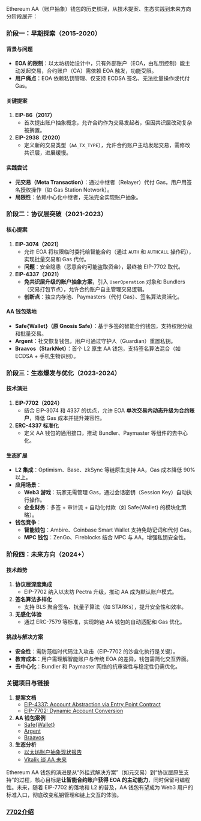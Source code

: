 Ethereum AA（账户抽象）钱包的历史梳理，从技术提案、生态实践到未来方向分阶段展开：

### **阶段一：早期探索（2015-2020）**

#### **背景与问题**

- **EOA 的限制**：以太坊初始设计中，只有外部账户（EOA，由私钥控制）能主动发起交易，合约账户（CA）需依赖 EOA 触发，功能受限。
- **用户痛点**：EOA 依赖私钥管理、仅支持 ECDSA 签名、无法批量操作或代付 Gas。

#### **关键提案**

1. **EIP-86（2017）**
   - 首次提出账户抽象概念，允许合约作为交易发起者，但因共识层改动复杂被搁置。
2. **EIP-2938（2020）**
   - 定义新的交易类型（`AA_TX_TYPE`），允许合约账户主动发起交易，需修改共识层，进展缓慢。

#### **实践尝试**

- **元交易（Meta Transaction）**：通过中继者（Relayer）代付 Gas，用户用签名授权操作（如 Gas Station Network）。
- **局限性**：依赖中心化中继者，无法完全实现账户抽象。

### **阶段二：协议层突破（2021-2023）**

#### **核心提案**

1. **EIP-3074（2021）**
   - 允许 EOA 将权限临时委托给智能合约（通过 `AUTH` 和 `AUTHCALL` 操作码），实现批量交易和 Gas 代付。
   - **问题**：安全隐患（恶意合约可能盗取资金），最终被 EIP-7702 取代。
2. **EIP-4337（2021）**
   - **免共识层升级的账户抽象方案**，引入 `UserOperation` 对象和 Bundlers（交易打包节点），允许合约账户自主管理交易逻辑。
   - **创新点**：独立内存池、Paymasters（代付 Gas）、签名算法灵活化。

#### **AA 钱包落地**

- **Safe{Wallet}（原 Gnosis Safe）**：基于多签的智能合约钱包，支持权限分级和批量交易。
- **Argent**：社交恢复钱包，用户可通过守护人（Guardian）重置私钥。
- **Braavos（StarkNet）**：首个 L2 原生 AA 钱包，支持签名算法混合（如 ECDSA + 手机生物识别）。

### **阶段三：生态爆发与优化（2023-2024）**

#### **技术演进**

1. **EIP-7702（2024）**
   - 结合 EIP-3074 和 4337 的优点，允许 EOA **单次交易内动态升级为合约账户**，降低 Gas 成本并提升兼容性。
2. **ERC-4337 标准化**
   - 定义 AA 钱包的通用接口，推动 Bundler、Paymaster 等组件的去中心化。

#### **生态扩展**

- **L2 集成**：Optimism、Base、zkSync 等链原生支持 AA，Gas 成本降低 90% 以上。
- **应用场景**：
  - **Web3 游戏**：玩家无需管理 Gas，通过会话密钥（Session Key）自动执行操作。
  - **企业财务**：多签 + 审计流 + 自动化付款（如 Safe{Wallet} 的模块化策略）。
- **钱包竞争**：
  - **智能钱包**：Ambire、Coinbase Smart Wallet 支持免助记词和代付 Gas。
  - **MPC 钱包**：ZenGo、Fireblocks 结合 MPC 与 AA，增强私钥安全性。

### **阶段四：未来方向（2024+）**

#### **技术趋势**

1. **协议层深度集成**
   - EIP-7702 纳入以太坊 Pectra 升级，推动 AA 成为默认账户模式。
2. **签名算法多样化**
   - 支持 BLS 聚合签名、抗量子算法（如 STARKs），提升安全性和效率。
3. **无感化体验**
   - 通过 ERC-7579 等标准，实现跨链 AA 钱包的自动适配和 Gas 优化。

#### **挑战与解决方案**

- **安全性**：需防范临时代码注入攻击（EIP-7702 的沙盒化执行是关键）。
- **教育成本**：用户需理解智能账户与传统 EOA 的差异，钱包需简化交互界面。
- **去中心化**：Bundler 和 Paymaster 网络的抗审查性与稳定性仍需优化。

### **关键项目与链接**

1. **提案文档**
   - [EIP-4337: Account Abstraction via Entry Point Contract](https://eips.ethereum.org/EIPS/eip-4337)
   - [EIP-7702: Dynamic Account Conversion](https://github.com/ethereum/EIPs/pull/7702)
2. **AA 钱包案例**
   - [Safe{Wallet}](https://safe.global/)
   - [Argent](https://www.argent.xyz/)
   - [Braavos](https://braavos.app/)
3. **生态分析**
   - [以太坊账户抽象现状报告](https://ethereum.org/en/roadmap/account-abstraction/)
   - [Vitalik 谈 AA 未来](https://vitalik.eth.limo/general/2023/01/20/account_abstraction.html)

Ethereum AA 钱包的演进是从“外挂式解决方案”（如元交易）到“协议层原生支持”的过程，核心目标是**让智能合约账户获得 EOA 的主动能力**，同时保留可编程性。未来，随着 EIP-7702 的落地和 L2 的普及，AA 钱包有望成为 Web3 用户的标准入口，彻底改变私钥管理和链上交互的体验。

### [7702介绍](./7702.md)
